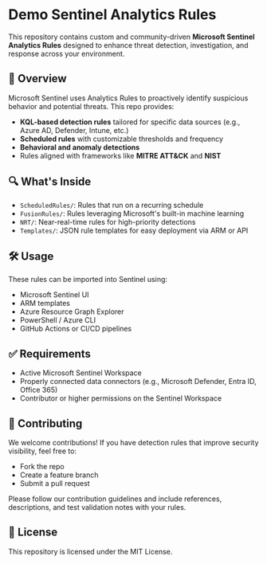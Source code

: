# Demo Sentinel Analytics Rules 

This repository contains custom and community-driven **Microsoft Sentinel Analytics Rules** designed to enhance threat detection, investigation, and response across your environment.

## 📌 Overview

Microsoft Sentinel uses Analytics Rules to proactively identify suspicious behavior and potential threats. This repo provides:

- **KQL-based detection rules** tailored for specific data sources (e.g., Azure AD, Defender, Intune, etc.)
- **Scheduled rules** with customizable thresholds and frequency
- **Behavioral and anomaly detections**
- Rules aligned with frameworks like **MITRE ATT&CK** and **NIST**

## 🔍 What's Inside

- `ScheduledRules/`: Rules that run on a recurring schedule
- `FusionRules/`: Rules leveraging Microsoft's built-in machine learning
- `NRT/`: Near-real-time rules for high-priority detections
- `Templates/`: JSON rule templates for easy deployment via ARM or API

## 🛠️ Usage

These rules can be imported into Sentinel using:
- Microsoft Sentinel UI
- ARM templates
- Azure Resource Graph Explorer
- PowerShell / Azure CLI
- GitHub Actions or CI/CD pipelines

## ✅ Requirements

- Active Microsoft Sentinel Workspace
- Properly connected data connectors (e.g., Microsoft Defender, Entra ID, Office 365)
- Contributor or higher permissions on the Sentinel Workspace

## 🤝 Contributing

We welcome contributions! If you have detection rules that improve security visibility, feel free to:
- Fork the repo
- Create a feature branch
- Submit a pull request

Please follow our contribution guidelines and include references, descriptions, and test validation notes with your rules.

## 📄 License

This repository is licensed under the MIT License.

